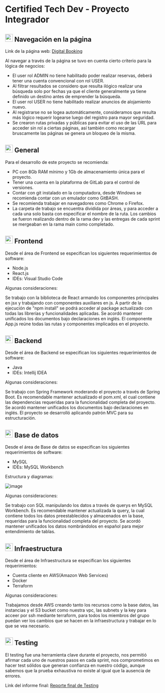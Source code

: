 # Certified Tech Dev - Proyecto Integrador
## <img src="https://media.giphy.com/media/WO5Wpjsmvux02BGTlt/giphy.gif" width="25"> Navegación en la página
Link de la página web: [Digital Booking](http://ec2-15-228-221-166.sa-east-1.compute.amazonaws.com)

Al navegar a través de la página se tuvo en cuenta cierto criterio para la lógica de negocios:
* El user rol ADMIN no tiene habilitado poder realizar reservas, deberá tener una cuenta convencional con rol USER.
* Al filtrar resultados se considero que resulta ilógico realizar una búsqueda solo por fechas ya que el cliente generalmente ya tiene definido un destino antes de emprender la búsqueda.
* El user rol USER no tiene habilitado realizar anuncios de alojamiento nuevo.
* Al registrarse no se logea automáticamente, consideramos que resulta más lógico requerir logearse luego del registro para mayor seguridad.
* Se crearon rutas privadas y públicas para evitar el uso de las URL para acceder sin rol a ciertas páginas, así también como recargar bruscamente las páginas se genera un bloqueo de la misma.

## <img src="https://media.giphy.com/media/WO5Wpjsmvux02BGTlt/giphy.gif" width="25"> General
Para el desarrollo de este proyecto se recomienda:
* PC con 8Gb RAM mínimo y 1Gb de almacenamiento única para el proyecto.
* Tener una cuenta en la plataforma de GitLab para el control de versiones.
* Contar con git instalado en la computadora, desde Windows se recomienda contar con un emulador como GitBASH.
* Se recomienda trabajar en navegadores como Chrome o Firefox.
* La carpeta de trabajo se encuentra dividida por áreas, y para acceder a cada una solo basta con especificar el nombre de la ruta. Los cambios se fueron realizando dentro de la rama dev y las entregas de cada sprint se mergeaban en la rama main como completado.

## <img src="https://media.giphy.com/media/WO5Wpjsmvux02BGTlt/giphy.gif" width="25"> Frontend
Desde el área de Frontend se especifican los siguientes requerimientos de software: 
* Node.js
* React.js
* IDEs: Visual Studio Code

Algunas consideraciones:

Se trabajo con la biblioteca de React armando los componentes principales en jsx y trabajando con componentes auxiliares en js. A partir de la ejecución de "npm install" se podrá acceder al package actualizado con todas las librerías y funcionalidades aplicadas. Se acordó mantener unificados los documentos bajo declaraciones en inglés. El componente App.js reúne todas las rutas y componentes implicados en el proyecto.


## <img src="https://media.giphy.com/media/WO5Wpjsmvux02BGTlt/giphy.gif" width="25"> Backend
Desde el área de Backend se especifican los siguientes requerimientos de software: 
* Java
* IDEs: Intellij IDEA

Algunas consideraciones:

Se trabajo con Spring Framework moderando el proyecto a través de Spring Boot. Es recomendable mantener actualizado el pom.xml, el cual contiene las dependencias requeridas para la funcionalidad completa del proyecto. Se acordó mantener unificados los documentos bajo declaraciones en inglés. El proyecto se desarrolló aplicando patrón MVC para su estructuración.

## <img src="https://media.giphy.com/media/WO5Wpjsmvux02BGTlt/giphy.gif" width="25"> Base de datos
Desde el área de Base de datos se especifican los siguientes requerimientos de software: 
* MySQL
* IDEs: MySQL Workbench

Estructura y diagramas:

![image](uploads/d2309ada879e09dfc260bf2a17219413/image.png)

Algunas consideraciones:

Se trabajo con SQL manipulando los datos a través de querys en MySQL Workbench. Es recomendable mantener actualizada la query, la cual contiene todos los datos preestablecidos y almacenados en la base, requeridas para la funcionalidad completa del proyecto. Se acordó mantener unificados los datos nombrándolos en español para mejor entendimiento de tablas.

## <img src="https://media.giphy.com/media/WO5Wpjsmvux02BGTlt/giphy.gif" width="25"> Infraestructura
Desde el área de Infraestructura se especifican los siguientes requerimientos: 
* Cuenta cliente en AWS(Amazon Web Services)
* Docker
* Terraform

Algunas consideraciones:

Trabajamos desde AWS creando tanto los recursos como la base datos, las instancias y el S3 bucket como nuestra vpc, las subnets y la key para acceer por ssh mediante terraform, para todos los miembros del grupo puedan ver los cambios que se hacen en la infraestructura y trabajar en lo que se vea necesario.


## <img src="https://media.giphy.com/media/WO5Wpjsmvux02BGTlt/giphy.gif" width="25"> Testing
El testing fue una herramienta clave durante el proyecto, nos permitió afirmar cada uno de nuestros pasos en cada sprint, nos comprometimos en hacer test sólidos que generan confianza en nuestro código, aunque sabemos que la prueba exhaustiva no existe al igual que la ausencia de errores.

Link del informe final: [Reporte final de Testing](https://docs.google.com/document/d/1Fip6v_XywmPBOfBlESq56cVm5_TOIut8oB4qF7pySqY/edit?usp=sharing)
